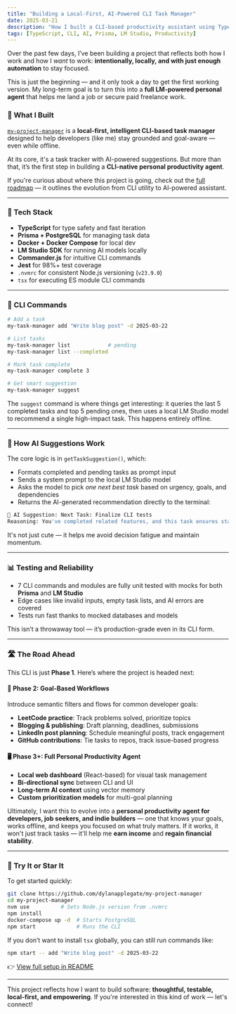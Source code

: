 ```yaml
---
title: "Building a Local-First, AI-Powered CLI Task Manager"
date: 2025-03-21
description: "How I built a CLI-based productivity assistant using TypeScript, Prisma, Docker, and LM Studio"
tags: [TypeScript, CLI, AI, Prisma, LM Studio, Productivity]
---
```


Over the past few days, I’ve been building a project that reflects both how I work and how I _want_ to work: **intentionally, locally, and with just enough automation** to stay focused.

This is just the beginning — and it only took a day to get the first working version. My long-term goal is to turn this into a **full LM-powered personal agent** that helps me land a job or secure paid freelance work.

### 🚀 What I Built

[`my-project-manager`](https://github.com/dylanapplegate/my-project-manager) is a **local-first, intelligent CLI-based task manager** designed to help developers (like me) stay grounded and goal-aware — even while offline.

At its core, it's a task tracker with AI-powered suggestions. But more than that, it’s the first step in building a **CLI-native personal productivity agent**.

If you're curious about where this project is going, check out the [full roadmap](https://github.com/dylanapplegate/my-project-manager/blob/main/roadmap.md) — it outlines the evolution from CLI utility to AI-powered assistant.

---

### 🔧 Tech Stack

- **TypeScript** for type safety and fast iteration
- **Prisma + PostgreSQL** for managing task data
- **Docker + Docker Compose** for local dev
- **LM Studio SDK** for running AI models locally
- **Commander.js** for intuitive CLI commands
- **Jest** for 98%+ test coverage
- `.nvmrc` for consistent Node.js versioning (`v23.9.0`)
- `tsx` for executing ES module CLI commands

---

### 🧩 CLI Commands

```bash
# Add a task
my-task-manager add "Write blog post" -d 2025-03-22

# List tasks
my-task-manager list            # pending
my-task-manager list --completed

# Mark task complete
my-task-manager complete 3

# Get smart suggestion
my-task-manager suggest
```

The `suggest` command is where things get interesting: it queries the last 5 completed tasks and top 5 pending ones, then uses a local LM Studio model to recommend a single high-impact task. This happens entirely offline.

---

### 🧠 How AI Suggestions Work

The core logic is in `getTaskSuggestion()`, which:

- Formats completed and pending tasks as prompt input
- Sends a system prompt to the local LM Studio model
- Asks the model to pick _one next best task_ based on urgency, goals, and dependencies
- Returns the AI-generated recommendation directly to the terminal:

```bash
🤖 AI Suggestion: Next Task: Finalize CLI tests
Reasoning: You've completed related features, and this task ensures stability before expanding further.
```

It's not just cute — it helps me avoid decision fatigue and maintain momentum.

---

### 📊 Testing and Reliability

- 7 CLI commands and modules are fully unit tested with mocks for both **Prisma** and **LM Studio**
- Edge cases like invalid inputs, empty task lists, and AI errors are covered
- Tests run fast thanks to mocked databases and models

This isn’t a throwaway tool — it’s production-grade even in its CLI form.

---

### 🛣️ The Road Ahead

This CLI is just **Phase 1**. Here’s where the project is headed next:

#### 🧭 Phase 2: Goal-Based Workflows

Introduce semantic filters and flows for common developer goals:

- **LeetCode practice**: Track problems solved, prioritize topics
- **Blogging & publishing**: Draft planning, deadlines, submissions
- **LinkedIn post planning**: Schedule meaningful posts, track engagement
- **GitHub contributions**: Tie tasks to repos, track issue-based progress

#### 🖥️ Phase 3+: Full Personal Productivity Agent

- **Local web dashboard** (React-based) for visual task management
- **Bi-directional sync** between CLI and UI
- **Long-term AI context** using vector memory
- **Custom prioritization models** for multi-goal planning

Ultimately, I want this to evolve into a **personal productivity agent for developers, job seekers, and indie builders** — one that knows your goals, works offline, and keeps you focused on what truly matters. If it works, it won't just track tasks — it'll help me **earn income** and **regain financial stability**.

---

### 🔗 Try It or Star It

To get started quickly:

```bash
git clone https://github.com/dylanapplegate/my-project-manager
cd my-project-manager
nvm use          # Sets Node.js version from .nvmrc
npm install
docker-compose up -d  # Starts PostgreSQL
npm start             # Runs the CLI
```

If you don’t want to install `tsx` globally, you can still run commands like:

```bash
npm start -- add "Write blog post" -d 2025-03-22
```

👉 [View full setup in README](https://github.com/dylanapplegate/my-project-manager#readme)

---

This project reflects how I want to build software: **thoughtful, testable, local-first, and empowering**. If you're interested in this kind of work — let's connect!

